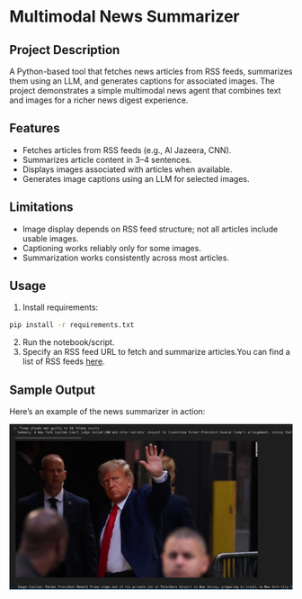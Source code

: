 # Multimodal News Summarizer

## Project Description

A Python-based tool that fetches news articles from RSS feeds, summarizes them using an LLM, and generates captions for associated images. The project demonstrates a simple multimodal news agent that combines text and images for a richer news digest experience.

## Features

- Fetches articles from RSS feeds (e.g., Al Jazeera, CNN).
- Summarizes article content in 3–4 sentences.
- Displays images associated with articles when available.
- Generates image captions using an LLM for selected images.

## Limitations

- Image display depends on RSS feed structure; not all articles include usable images.
- Captioning works reliably only for some images.
- Summarization works consistently across most articles.

## Usage

1. Install requirements:

```bash
pip install -r requirements.txt
```

2. Run the notebook/script.
3. Specify an RSS feed URL to fetch and summarize articles.You can find a list of RSS feeds [here](https://themeisle.com/blog/rss-feeds-list/#gref).

## Sample Output

Here’s an example of the news summarizer in action:

![News Summarizer Demo](assets/demo_output.png)
